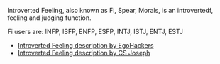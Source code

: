 Introverted Feeling, also known as Fi, Spear, Morals, is an introvertedf, feeling and judging function.

Fi users are: INFP, ISFP, ENFP, ESFP, INTJ, ISTJ, ENTJ, ESTJ

- [Introverted Feeling description by EgoHackers](https://youtu.be/XHq2VrR2FtE?si=XNWx57l0IVBgw-Uh)
- [Introverted Feeling description by CS Joseph](https://youtu.be/NoM14YF2wTs?si=6YWJ0d3cAJ9pN3w5)